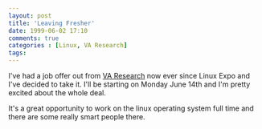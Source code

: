 ```yaml
---
layout: post
title: 'Leaving Fresher'
date: 1999-06-02 17:10
comments: true
categories : [Linux, VA Research]
tags:
---
```

I've had a job offer out from <a href="http://varesearch.com">VA Research</a> now ever since Linux Expo and I've decided to take it. I'll be starting on Monday June 14th and I'm pretty excited about the whole deal.

It's a great opportunity to work on the linux operating system full time and there are some really smart people there.

